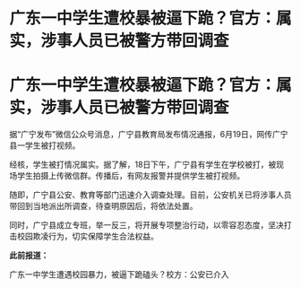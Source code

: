 # 广东一中学生遭校暴被逼下跪？官方：属实，涉事人员已被警方带回调查

# 广东一中学生遭校暴被逼下跪？官方：属实，涉事人员已被警方带回调查

据“广宁发布”微信公众号消息，广宁县教育局发布情况通报，6月19日，网传广宁县一学生被打视频。

经核，学生被打情况属实。据了解，18日下午，广宁县有学生在学校被打，被现场学生拍摄上传微信群。传播后，有网友报警并提供学生被打视频。

随即，广宁县公安、教育等部门迅速介入调查处理。目前，公安机关已将涉事人员带回到当地派出所调查，待查明原因后，将依法处置。

同时，广宁县成立专班，举一反三，将开展专项整治行动，以零容忍态度，坚决打击校园欺凌行为，切实保障学生合法权益。

**此前报道：**

广东一中学生遭遇校园暴力，被逼下跪磕头？校方：公安已介入

